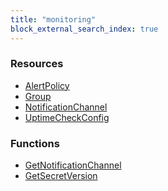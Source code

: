 ```yaml
---
title: "monitoring"
block_external_search_index: true
---
```


<!-- WARNING: this file was generated by Pulumi Docs Generator. -->
<!-- Do not edit by hand unless you're certain you know what you are doing! -->

<style>
  table td p { margin-top: 0; margin-bottom: 0; }
</style>

<h3>Resources</h3>
<ul class="api">
    <li><a href="alertpolicy"><span class="symbol resource"></span>AlertPolicy</a></li>
    <li><a href="group"><span class="symbol resource"></span>Group</a></li>
    <li><a href="notificationchannel"><span class="symbol resource"></span>NotificationChannel</a></li>
    <li><a href="uptimecheckconfig"><span class="symbol resource"></span>UptimeCheckConfig</a></li>
</ul>

<h3>Functions</h3>
<ul class="api">
    <li><a href="getnotificationchannel"><span class="symbol datasource"></span>GetNotificationChannel</a></li>
    <li><a href="getsecretversion"><span class="symbol datasource"></span>GetSecretVersion</a></li>
</ul>

